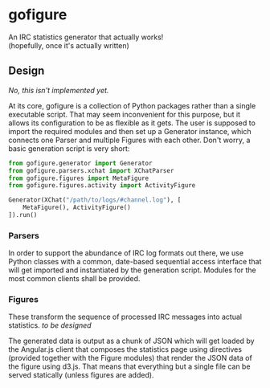 gofigure
========
An IRC statistics generator that actually works!  
(hopefully, once it's actually written)

Design
------
*No, this isn't implemented yet.*

At its core, gofigure is a collection of Python packages rather than a single
executable script. That may seem inconvenient for this purpose, but it allows
its configuration to be as flexible as it gets. The user is supposed to import
the required modules and then set up a Generator instance, which connects one
Parser and multiple Figures with each other. Don't worry, a basic generation
script is very short:

```python
from gofigure.generator import Generator
from gofigure.parsers.xchat import XChatParser
from gofigure.figures import MetaFigure
from gofigure.figures.activity import ActivityFigure

Generator(XChat("/path/to/logs/#channel.log"), [
    MetaFigure(), ActivityFigure()
]).run()
```

### Parsers
In order to support the abundance of IRC log formats out there, we use Python
classes with a common, date-based sequential access interface that will get
imported and instantiated by the generation script. Modules for the most common
clients shall be provided.

### Figures
These transform the sequence of processed IRC messages into actual statistics.
*to be designed*


The generated data is output as a chunk of JSON which will get loaded by
the Angular.js client that composes the statistics page using directives
(provided together with the Figure modules) that render the JSON data of
the figure using d3.js. That means that everything but a single file can be
served statically (unless figures are added).
